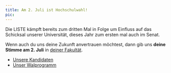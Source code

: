 ```yaml
---
title: Am 2. Juli ist Hochschulwahl!
pic:
---
```

Die LISTE kämpft bereits zum dritten Mal in Folge um Einfluss auf das Schicksal unserer Universität,
dieses Jahr zum ersten mal auch im Senat.

Wenn auch du uns deine Zukunft anvertrauen möchtest, dann gib uns **deine Stimme am 2. Juli** in [deiner Fakultät](https://www.sv.tum.de/wahl/).

* [Unsere Kandidaten](/about.html)
* [Unser Walprogramm](/wahlprogramm.html)
